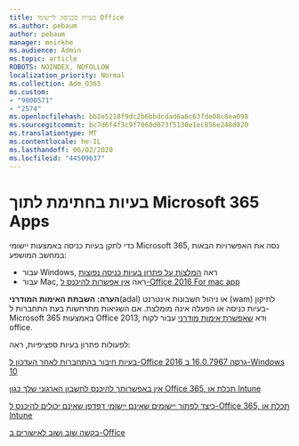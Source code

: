 ```yaml
---
title: בעיות בכניסה ליישומי Office
ms.author: pebaum
author: pebaum
manager: mnirkhe
ms.audience: Admin
ms.topic: article
ROBOTS: NOINDEX, NOFOLLOW
localization_priority: Normal
ms.collection: Adm_O365
ms.custom:
- "9000571"
- "2574"
ms.openlocfilehash: bb2e5218f9dc2b6bbdcdad6a6c63fde08c8ea098
ms.sourcegitcommit: bc7d6f4f3c9f7060d073f5130e1ec856e248d020
ms.translationtype: MT
ms.contentlocale: he-IL
ms.lasthandoff: 06/02/2020
ms.locfileid: "44509637"
---
```

# <a name="issues-signing-into-microsoft-365-apps"></a>בעיות בחתימת לתוך Microsoft 365 Apps

כדי לתקן בעיות כניסה באמצעות יישומי Microsoft 365, נסה את האפשרויות הבאות במחשב המושפע:  

- עבור Windows, ראה [המלצות על פתרון בעיות כניסה נפוצות](https://docs.microsoft.com/office365/troubleshoot/administration/disabling-adal-wam-not-recommended#recommendations-on-resolving-common-sign-in-issues)
- עבור Mac, ראה [אין אפשרות להיכנס ל-Office 2016 For mac app](https://docs.microsoft.com/office365/troubleshoot/authentication/sign-in-to-office-2016-for-mac-fail)

**הערה:** **השבתת האימות המודרני**(adal) או ניהול חשבונות אינטרנט (wam) לתיקון בעיות כניסה או הפעלה אינה מומלצת. אם השגיאות מתרחשות בעת התחברות ל-Microsoft 365 באמצעות Office 2013, ודא [שאפשרת אימות מודרני](https://docs.microsoft.com/microsoft-365/admin/security-and-compliance/enable-modern-authentication) עבור לקוח office.

לפעולות פתרון בעיות ספציפיות, ראה:

[בעיות חיבור בהתחברות לאחר העדכון ל-Office 2016 גרסה 16.0.7967 ב-Windows 10](https://docs.microsoft.com/office365/troubleshoot/administration/connection-issue-when-sign-in-office-2016)  

[אין באפשרותך להיכנס לחשבון הארגוני שלך כגון Office 365, תכלת או Intune](https://docs.microsoft.com/office365/troubleshoot/authentication/sign-in-to-office-365-azure-intune)

[כיצד לפתור יישומים שאינם יישומי דפדפן שאינם יכולים להיכנס ל-Office 365, תכלת או Intune](https://support.office.com/article/how-to-troubleshoot-non-browser-apps-that-can-t-sign-in-to-office-365-azure-or-intune-3ba1b268-66f6-462c-b0e5-070f5c2603c1?ui=en-US&rs=en-US&ad=US)

[בקשה שוב ושוב לאישורים ב-Office](https://docs.microsoft.com/office365/troubleshoot/authentication/access-denied-when-connect-to-office-365)